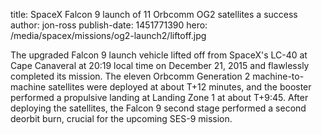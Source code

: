 title: SpaceX Falcon 9 launch of 11 Orbcomm OG2 satellites a success
author: jon-ross
publish-date: 1451771390
hero: /media/spacex/missions/og2-launch2/liftoff.jpg

The upgraded Falcon 9 launch vehicle lifted off from SpaceX's LC-40 at
Cape Canaveral at 20:19 local time on December 21, 2015 and flawlessly
completed its mission. The eleven Orbcomm Generation 2
machine-to-machine satellites were deployed at about T+12 minutes, and
the booster performed a propulsive landing at Landing Zone 1 at about
T+9:45. After deploying the satellites, the Falcon 9 second stage
performed a second deorbit burn, crucial for the upcoming SES-9
mission.
